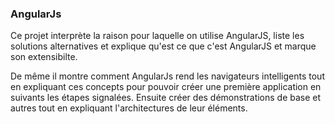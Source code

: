 <h3> AngularJs </h3>

Ce projet interprète la raison pour laquelle on utilise AngularJS, liste les solutions alternatives et explique qu'est ce que c'est AngularJS et marque son extensibilte.

De même il montre comment AngularJs rend les navigateurs intelligents tout en expliquant ces concepts pour pouvoir créer une première application en suivants les étapes signalées. 
Ensuite créer des démonstrations de base et autres tout en expliquant l'architectures de leur éléments.
